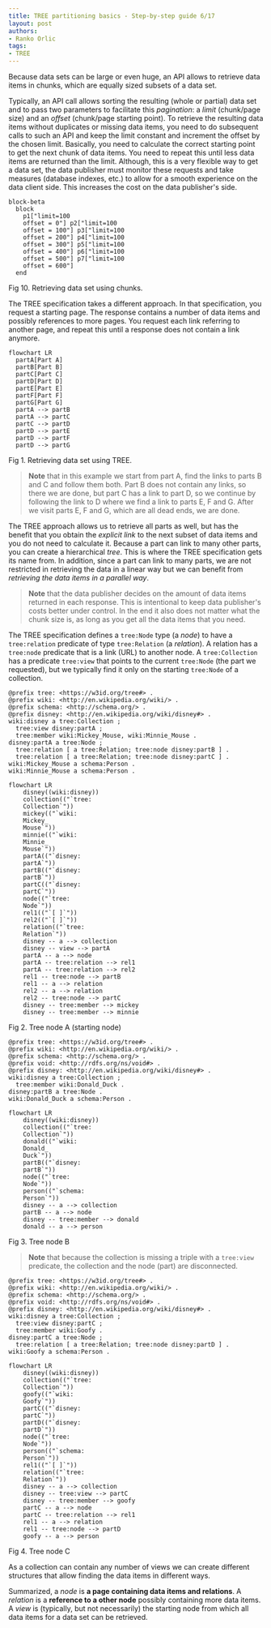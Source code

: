 ```yaml
---
title: TREE partitioning basics - Step-by-step guide 6/17
layout: post
authors:
- Ranko Orlic
tags:
- TREE
---
```

Because data sets can be large or even huge, an API allows to retrieve data items in chunks, which are equally sized subsets of a data set.

Typically, an API call allows sorting the resulting (whole or partial) data set and to pass two parameters to facilitate this _pagination_: a _limit_ (chunk/page size) and an _offset_ (chunk/page starting point). To retrieve the resulting data items without duplicates or missing data items, you need to do subsequent calls to such an API and keep the limit constant and increment the offset by the chosen limit. Basically, you need to calculate the correct starting point to get the next chunk of data items. You need to repeat this until less data items are returned than the limit. Although, this is a very flexible way to get a data set, the data publisher must monitor these requests and take measures (database indexes, etc.) to allow for a smooth experience on the data client side. This increases the cost on the data publisher's side.

```mermaid
block-beta
  block
    p1["limit=100
    offset = 0"] p2["limit=100
    offset = 100"] p3["limit=100
    offset = 200"] p4["limit=100
    offset = 300"] p5["limit=100
    offset = 400"] p6["limit=100
    offset = 500"] p7["limit=100
    offset = 600"]
  end
```
Fig 10. Retrieving data set using chunks.

The TREE specification takes a different approach. In that specification, you request a starting page. The response contains a number of data items and possibly references to more pages. You request each link referring to another page, and repeat this until a response does not contain a link anymore.

```mermaid
flowchart LR
  partA[Part A]
  partB[Part B]
  partC[Part C]
  partD[Part D]
  partE[Part E]
  partF[Part F]
  partG[Part G]
  partA --> partB
  partA --> partC
  partC --> partD
  partD --> partE
  partD --> partF
  partD --> partG
```
Fig 1. Retrieving data set using TREE.

> **Note** that in this example we start from part A, find the links to parts B and C and follow them both. Part B does not contain any links, so there we are done, but part C has a link to part D, so we continue by following the link to D where we find a link to parts E, F and G. After we visit parts E, F and G, which are all dead ends, we are done.

The TREE approach allows us to retrieve all parts as well, but has the benefit that you obtain the _explicit link_ to the next subset of data items and you do not need to calculate it. Because a part can link to many other parts, you can create a hierarchical _tree_. This is where the TREE specification gets its name from. In addition, since a part can link to many parts, we are not restricted in retrieving the data in a linear way but we can benefit from _retrieving the data items in a parallel way_.

> **Note** that the data publisher decides on the amount of data items returned in each response. This is intentional to keep data publisher's costs better under control. In the end it also does not matter what the chunk size is, as long as you get all the data items that you need.

The TREE specification defines a `tree:Node` type (a _node_) to have a `tree:relation` predicate of type `tree:Relation` (a _relation_). A relation has a `tree:node` predicate that is a link (URL) to another node. A `tree:Collection` has a predicate `tree:view` that points to the current `tree:Node` (the part we requested), but we typically find it only on the starting `tree:Node` of a collection.

```
@prefix tree: <https://w3id.org/tree#> .
@prefix wiki: <http://en.wikipedia.org/wiki/> .
@prefix schema: <http://schema.org/> .
@prefix disney: <http://en.wikipedia.org/wiki/disney#> .
wiki:disney a tree:Collection ;
  tree:view disney:partA ;
  tree:member wiki:Mickey_Mouse, wiki:Minnie_Mouse .
disney:partA a tree:Node ;
  tree:relation [ a tree:Relation; tree:node disney:partB ] .
  tree:relation [ a tree:Relation; tree:node disney:partC ] .
wiki:Mickey_Mouse a schema:Person .
wiki:Minnie_Mouse a schema:Person .
```

```mermaid
flowchart LR
    disney((wiki:disney))
    collection(("`tree:
    Collection`"))
    mickey(("`wiki:
    Mickey_
    Mouse`"))
    minnie(("`wiki:
    Minnie_
    Mouse`"))
    partA(("`disney:
    partA`"))
    partB(("`disney:
    partB`"))
    partC(("`disney:
    partC`"))
    node(("`tree:
    Node`"))
    rel1(("`[ ]`"))
    rel2(("`[ ]`"))
    relation(("`tree:
    Relation`"))
    disney -- a --> collection
    disney -- view --> partA
    partA -- a --> node
    partA -- tree:relation --> rel1
    partA -- tree:relation --> rel2
    rel1 -- tree:node --> partB
    rel1 -- a --> relation
    rel2 -- a --> relation
    rel2 -- tree:node --> partC
    disney -- tree:member --> mickey
    disney -- tree:member --> minnie
```
Fig 2. Tree node A (starting node)

```
@prefix tree: <https://w3id.org/tree#> .
@prefix wiki: <http://en.wikipedia.org/wiki/> .
@prefix schema: <http://schema.org/> .
@prefix void: <http://rdfs.org/ns/void#> .
@prefix disney: <http://en.wikipedia.org/wiki/disney#> .
wiki:disney a tree:Collection ;
  tree:member wiki:Donald_Duck .
disney:partB a tree:Node .
wiki:Donald_Duck a schema:Person .
```

```mermaid
flowchart LR
    disney((wiki:disney))
    collection(("`tree:
    Collection`"))
    donald(("`wiki:
    Donald_
    Duck`"))
    partB(("`disney:
    partB`"))
    node(("`tree:
    Node`"))
    person(("`schema:
    Person`"))
    disney -- a --> collection
    partB -- a --> node
    disney -- tree:member --> donald
    donald -- a --> person
```
Fig 3. Tree node B

> **Note** that because the collection is missing a triple with a `tree:view` predicate, the collection and the node (part) are disconnected.

```
@prefix tree: <https://w3id.org/tree#> .
@prefix wiki: <http://en.wikipedia.org/wiki/> .
@prefix schema: <http://schema.org/> .
@prefix void: <http://rdfs.org/ns/void#> .
@prefix disney: <http://en.wikipedia.org/wiki/disney#> .
wiki:disney a tree:Collection ;
  tree:view disney:partC ;
  tree:member wiki:Goofy .
disney:partC a tree:Node ;
  tree:relation [ a tree:Relation; tree:node disney:partD ] .
wiki:Goofy a schema:Person .
```

```mermaid
flowchart LR
    disney((wiki:disney))
    collection(("`tree:
    Collection`"))
    goofy(("`wiki:
    Goofy`"))
    partC(("`disney:
    partC`"))
    partD(("`disney:
    partD`"))
    node(("`tree:
    Node`"))
    person(("`schema:
    Person`"))
    rel1(("`[ ]`"))
    relation(("`tree:
    Relation`"))
    disney -- a --> collection
    disney -- tree:view --> partC
    disney -- tree:member --> goofy
    partC -- a --> node
    partC -- tree:relation --> rel1
    rel1 -- a --> relation
    rel1 -- tree:node --> partD
    goofy -- a --> person
```
Fig 4. Tree node C

As a collection can contain any number of views we can create different structures that allow finding the data items in different ways.

Summarized, a _node_ is **a page containing data items and relations**. A _relation_ is a **reference to a other node** possibly containing more data items. A _view_ is (typically, but not necessarily) the starting node from which all data items for a data set can be retrieved.
